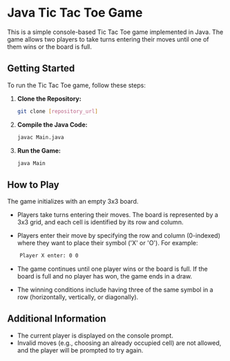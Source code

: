 # Java Tic Tac Toe Game

This is a simple console-based Tic Tac Toe game implemented in Java. The game allows two players to take turns entering their moves until one of them wins or the board is full.

## Getting Started

To run the Tic Tac Toe game, follow these steps:

1. **Clone the Repository:**
   ```bash
   git clone [repository_url]

2. **Compile the Java Code:**
   ```bash
   javac Main.java

3. **Run the Game:**
   ```bash
   java Main

## How to Play
The game initializes with an empty 3x3 board.

- Players take turns entering their moves. The board is represented by a 3x3 grid, and each cell is identified by its row and column.

- Players enter their move by specifying the row and column (0-indexed) where they want to place their symbol ('X' or 'O'). For example:

```bash
    Player X enter: 0 0
```

- The game continues until one player wins or the board is full. If the board is full and no player has won, the game ends in a draw.

- The winning conditions include having three of the same symbol in a row (horizontally, vertically, or diagonally).

## Additional Information
- The current player is displayed on the console prompt.
- Invalid moves (e.g., choosing an already occupied cell) are not allowed, and the player will be prompted to try again.

